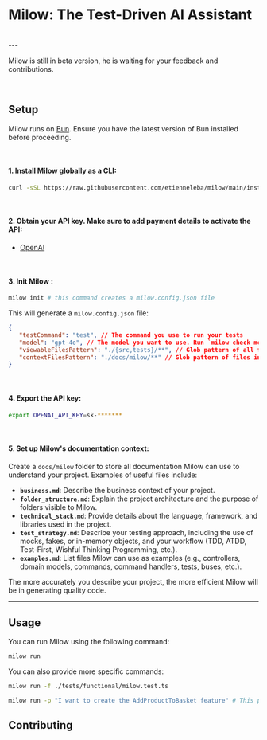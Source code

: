 # Milow: The Test-Driven AI Assistant

<br />
---

<br />

Milow is still in beta version, he is waiting for your feedback and contributions. 

<br />

## Setup

Milow runs on [Bun](https://bun.sh/). Ensure you have the latest version of Bun installed before proceeding.

<br />

#### 1. Install Milow globally as a CLI:

   ```sh
   curl -sSL https://raw.githubusercontent.com/etienneleba/milow/main/install.sh | bash
   ```
<br />

#### 2. Obtain your API key. Make sure to add payment details to activate the API:
- [OpenAI](https://platform.openai.com/account/api-keys)

<br />

#### 3. Init Milow :

   ```sh
   milow init # this command creates a milow.config.json file
   ```

This will generate a `milow.config.json` file:

   ```json
   {
      "testCommand": "test", // The command you use to run your tests
      "model": "gpt-4o", // The model you want to use. Run `milow check models` to see all available models
      "viewableFilesPattern": "./{src,tests}/**", // Glob pattern of all files Milow can access
      "contextFilesPattern": "./docs/milow/**" // Glob pattern of files included in Milow's context
   }
   ```

<br />

#### 4. Export the API key:

   ```sh
   export OPENAI_API_KEY=sk-*******
   ```

<br />

#### 5. Set up Milow's documentation context:

Create a `docs/milow` folder to store all documentation Milow can use to understand your project. Examples of useful files include:
- **`business.md`**: Describe the business context of your project.
- **`folder_structure.md`**: Explain the project architecture and the purpose of folders visible to Milow.
- **`technical_stack.md`**: Provide details about the language, framework, and libraries used in the project.
- **`test_strategy.md`**: Describe your testing approach, including the use of mocks, fakes, or in-memory objects, and your workflow (TDD, ATDD, Test-First, Wishful Thinking Programming, etc.).
- **`examples.md`**: List files Milow can use as examples (e.g., controllers, domain models, commands, command handlers, tests, buses, etc.).

The more accurately you describe your project, the more efficient Milow will be in generating quality code.

---

## Usage

You can run Milow using the following command:

```sh
milow run
```

You can also provide more specific commands:

```sh
milow run -f ./tests/functional/milow.test.ts
```

```sh
milow run -p "I want to create the AddProductToBasket feature" # This prompt will remain in Milow's context throughout the interaction
``` 

## Contributing 



